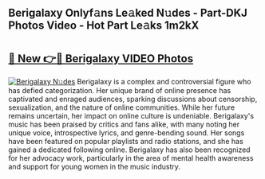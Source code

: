 ## Berigalaxy Onlyf𝚊ns Le𝚊ked N𝚞des - Part-DKJ Photos Video - Hot Part Le𝚊ks 1m2kX

# <h2><a href="http://ab49850.deff.icu/?id=Berigalaxy">🔗 New 👉🔴 Berigalaxy VIDEO Photos</a></h2>

[![Berigalaxy N𝚞des](https://i.imgur.com/rIISA9y.gif)](http://ab49850.deff.icu/?id=Berigalaxy)
Berigalaxy is a complex and controversial figure who has defied categorization. Her unique brand of online presence has captivated and enraged audiences, sparking discussions about censorship, sexualization, and the nature of online communities. While her future remains uncertain, her impact on online culture is undeniable. Berigalaxy's music has been praised by critics and fans alike, with many noting her unique voice, introspective lyrics, and genre-bending sound. Her songs have been featured on popular playlists and radio stations, and she has gained a dedicated following online. Berigalaxy has also been recognized for her advocacy work, particularly in the area of mental health awareness and support for young women in the music industry.
